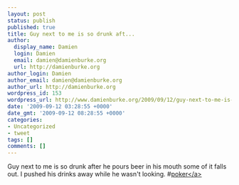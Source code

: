 ```yaml
---
layout: post
status: publish
published: true
title: Guy next to me is so drunk aft...
author:
  display_name: Damien
  login: Damien
  email: damien@damienburke.org
  url: http://damienburke.org
author_login: Damien
author_email: damien@damienburke.org
author_url: http://damienburke.org
wordpress_id: 153
wordpress_url: http://www.damienburke.org/2009/09/12/guy-next-to-me-is-so-drunk-aft/
date: '2009-09-12 03:28:55 +0000'
date_gmt: '2009-09-12 08:28:55 +0000'
categories:
- Uncategorized
- tweet
tags: []
comments: []
---
```

<p>Guy next to me is so drunk after he pours beer in his mouth some of it falls out. I pushed his drinks away while he wasn't looking. #<a href="http:&#47;&#47;search.twitter.com&#47;search?q=%23poker" class="aktt_hashtag">poker<&#47;a></p>
